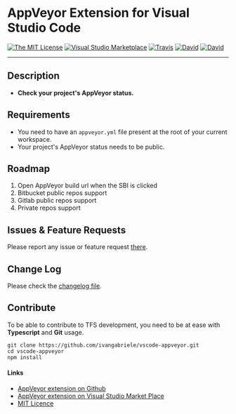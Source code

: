 # AppVeyor Extension for Visual Studio Code

[![The MIT License](https://img.shields.io/badge/license-MIT-orange.svg?style=flat-square)](http://opensource.org/licenses/MIT)
[![Visual Studio Marketplace](https://vsmarketplacebadge.apphb.com/installs-short/ivangabriele.vscode-appveyor.svg?style=flat-square)](https://marketplace.visualstudio.com/items?itemName=ivangabriele.vscode-appveyor)
[![Travis](https://img.shields.io/travis/ivangabriele/vscode-appveyor.svg?style=flat-square)](https://travis-ci.org/ivangabriele/vscode-appveyor)
[![David](https://img.shields.io/david/ivangabriele/vscode-appveyor.svg?style=flat-square)](https://david-dm.org/ivangabriele/vscode-appveyor?type=dev)
[![David](https://img.shields.io/david/dev/ivangabriele/vscode-appveyor.svg?style=flat-square)](https://david-dm.org/ivangabriele/vscode-appveyor?type=dev)

---

## Description

- **Check your project's AppVeyor status.**

## Requirements

- You need to have an `appveyor.yml` file present at the root of your current workspace.
- Your project's AppVeyor status needs to be public.

## Roadmap

1. Open AppVeyor build url when the SBI is clicked
2. Bitbucket public repos support
3. Gitlab public repos support
4. Private repos support

## Issues & Feature Requests

Please report any issue or feature request [there](https://github.com/ivangabriele/vscode-appveyor/issues).

## Change Log

Please check the [changelog file](https://github.com/ivangabriele/vscode-appveyor/blob/master/CHANGELOG.md).

## Contribute

To be able to contribute to TFS development, you need to be at ease with **Typescript** and **Git** usage.

    git clone https://github.com/ivangabriele/vscode-appveyor.git
    cd vscode-appveyor
    npm install

#### Links

- [AppVeyor extension on Github](https://github.com/ivangabriele/vscode-appveyor)
- [AppVeyor extension on Visual Studio Market Place](https://marketplace.visualstudio.com/items/ivangabriele.vscode-appveyor)
- [MIT Licence](https://github.com/ivangabriele/vscode-appveyor/blob/master/LICENSE)
